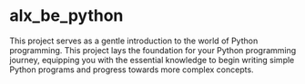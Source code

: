 # alx_be_python
This project serves as a gentle introduction to the world of Python programming. 
This project lays the foundation for your Python programming journey, equipping you with the essential knowledge to begin writing simple Python programs and progress towards more complex concepts.
